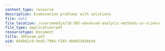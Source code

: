 ```yaml
---
content_type: resource
description: Examination problems with solutions.
file: null
file_location: /coursemedia/18-305-advanced-analytic-methods-in-science-and-engineering-fall-2004/8d4b61c99ed57984f1834b695103bba9_305exam.pdf
file_type: application/pdf
resourcetype: Document
title: 305exam.pdf
uid: 8d4b61c9-9ed5-7984-f183-4b695103bba9
---
```

